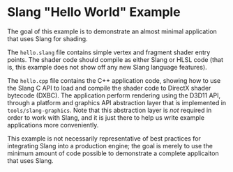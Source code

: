 Slang "Hello World" Example
===========================

The goal of this example is to demonstrate an almost minimal application that uses Slang for shading.

The `hello.slang` file contains simple vertex and fragment shader entry points. The shader code should compile as either Slang or HLSL code (that is, this example does not show off any new Slang language features).

The `hello.cpp` file contains the C++ application code, showing how to use the Slang C API to load and compile the shader code to DirectX shader bytecode (DXBC).
The application perform rendering using the D3D11 API, through a platform and graphics API abstraction layer that is implemented in `tools/slang-graphics`.
Note that this abstraction layer is *not* required in order to work with Slang, and it is just there to help us write example applications more conveniently.

This example is not necessarily representative of best practices for integrating Slang into a production engine; the goal is merely to use the minimum amount of code possible to demonstrate a complete applicaiton that uses Slang.
